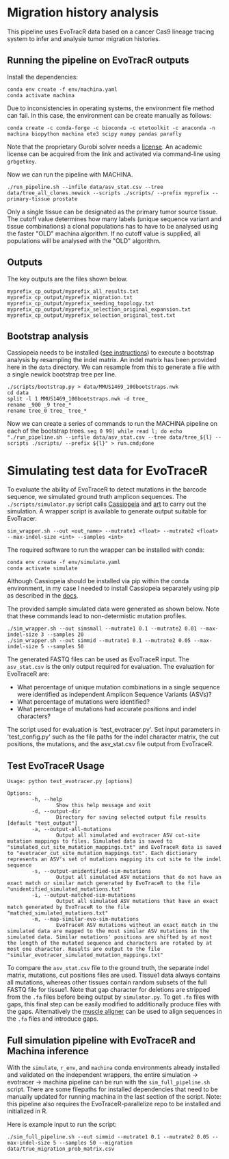 # Migration history analysis

This pipeline uses EvoTracR data based on a cancer Cas9 lineage tracing system to infer and analysie tumor
migration histories.

## Running the pipeline on EvoTracR outputs

Install the dependencies:

```
conda env create -f env/machina.yaml
conda activate machina
```

Due to inconsistencies in operating systems, the environment file method can fail. In this case, the environment can be create manually as follows:

```
conda create -c conda-forge -c bioconda -c etetoolkit -c anaconda -n machina biopython machina ete3 scipy numpy pandas parafly
```

Note that the proprietary Gurobi solver needs a [license](https://www.gurobi.com/academia/academic-program-and-licenses/). An academic license can be acquired from the link and activated via command-line using `grbgetkey`.

Now we can run the pipeline with MACHINA.

`./run_pipeline.sh --infile data/asv_stat.csv --tree data/tree_all_clones.newick --scripts ./scripts/ --prefix myprefix --primary-tissue prostate`

Only a single tissue can be designated as the primary tumor source tissue. The cutoff value determines how many labels (unique sequence variant and tissue combinations) a clonal populations has to have to be analysed using the faster "OLD" machina algorithm. If no cutoff value is supplied, all populations will be analysed with the "OLD" algorithm.

## Outputs
The key outputs are the files shown below.

```
myprefix_cp_output/myprefix_all_results.txt
myprefix_cp_output/myprefix_migration.txt
myprefix_cp_output/myprefix_seeding_topology.txt
myprefix_cp_output/myprefix_selection_original_expansion.txt
myprefix_cp_output/myprefix_selection_original_test.txt
```

## Bootstrap analysis
Cassiopeia needs to be installed ([see instructions](https://cassiopeia.readthedocs.io/en/latest/setup.html)) to execute a bootstrap analysis by resampling the indel matrix. An indel matrix has been provided here in the `data` directory. We can resample from this to generate a file with a single newick bootstrap tree per line.

```
./scripts/bootstrap.py > data/MMUS1469_100bootstraps.nwk
cd data
split -l 1 MMUS1469_100bootstraps.nwk -d tree_
rename _900 _9 tree_*
rename tree_0 tree_ tree_*
```
Now we can create a series of commands to run the MACHINA pipeline on each of the bootstrap trees.
`seq 0 99| while read l; do echo "./run_pipeline.sh --infile data/asv_stat.csv --tree data/tree_${l} --scripts ./scripts/ --prefix ${l}" > run.cmd;done`

# Simulating test data for EvoTraceR
To evaluate the ability of EvoTraceR to detect mutations in the barcode sequence, we simulated ground truth amplicon sequences. The `./scripts/simulator.py` script calls [Cassiopeia](https://cassiopeia-lineage.readthedocs.io/en/latest/index.html) and [art](https://www.niehs.nih.gov/research/resources/software/biostatistics/art/index.cfm) to carry out the simulation. A wrapper script is available to generate output suitable for EvoTracer.

```
sim_wrapper.sh --out <out_name> --mutrate1 <float> --mutrate2 <float> --max-indel-size <int> --samples <int>
```

The required software to run the wrapper can be installed with conda:

```
conda env create -f env/simulate.yaml
conda activate simulate
```

Although Cassiopeia should be installed via pip within the conda environment, in my case I needed to install Cassiopeia separately using pip as described in the [docs](https://cassiopeia-lineage.readthedocs.io/en/latest/installation.html).


The provided sample simulated data were generated as shown below. Note that these commands lead to non-determistic mutation profiles.

```
./sim_wrapper.sh --out simsmall --mutrate1 0.1 --mutrate2 0.01 --max-indel-size 3 --samples 20
./sim_wrapper.sh --out simmid --mutrate1 0.1 --mutrate2 0.05 --max-indel-size 5 --samples 50
```

The generated FASTQ files can be used as EvoTraceR input. The `asv_stat.csv` is the only output required for evaluation. The evaluation for EvoTraceR are:

* What percentage of unique mutation combinations in a single sequence were identified as independent Amplicon Sequence Variants (ASVs)?
* What percentage of mutations were identified?
* What percentage of mutations had accurate positions and indel characters?

The script used for evaluation is 'test_evotracer.py'. Set input parameters in 'test_config.py' such as the file paths for the indel character matrix, the cut positions, the mutations, and the asv_stat.csv file output from EvoTraceR. 

## Test EvoTraceR Usage
```
Usage: python test_evotracer.py [options]

Options:
        -h, --help
                Show this help message and exit
        -d, --output-dir
                Directory for saving selected output file results [default "test_output"]
        -a, --output-all-mutations
                Output all simulated and evotracer ASV cut-site mutation mappings to files. Simulated data is saved to "simulated_cut_site_mutation_mappings.txt" and EvoTraceR data is saved to "evotracer_cut_site_mutation_mappings.txt". Each dictionary represents an ASV's set of mutations mapping its cut site to the indel sequence
        -s, --output-unidentified-sim-mutations
                Output all simulated ASV mutations that do not have an exact match or similar match generated by EvoTraceR to the file "unidentified_simulated_mutations.txt"
        -i, --output-matched-sim-mutations
                Output all simulated ASV mutations that have an exact match generated by EvoTraceR to the file "matched_simulated_mutations.txt"
        -m, --map-similar-evo-sim-mutations
                EvoTraceR ASV mutations without an exact match in the simulated data are mapped to the most similar ASV mutations in the simulated data. Similar mutations' positions are shifted by at most the length of the mutated sequence and characters are rotated by at most one character. Results are output to the file "similar_evotracer_simulated_mutation_mappings.txt"
```

To compare the `asv_stat.csv` file to the ground truth, the separate indel matrix, mutations, cut positions files are used. Tissue1 data always contains all mutations, whereas other tissues contain random subsets of the full FASTQ file for tissue1. Note that gap character for deletions are stripped from the `.fa` files before being output by `simulator.py`. To get `.fa` files with gaps, this final step can be easily modified to additionally produce files with the gaps. Alternatively the [muscle aligner](https://anaconda.org/bioconda/muscle) can be used to align sequences in the `.fa` files and introduce gaps.

## Full simulation pipeline with EvoTraceR and Machina inference

With the `simulate`, `r_env`, and `machina` conda environments already installed and validated on the independent wrappers, the entire simulation -> evotracer -> machina pipeline can be run with the `sim_full_pipeline.sh` script. There are some filepaths for installed dependencies that need to be manually updated for running machina in the last section of the script. Note: this pipeline also requires the EvoTraceR-parallelize repo to be installed and initialized in R.

Here is example input to run the script:
```
./sim_full_pipeline.sh --out simmid --mutrate1 0.1 --mutrate2 0.05 --max-indel-size 5 --samples 50 --migration data/true_migration_prob_matrix.csv
```